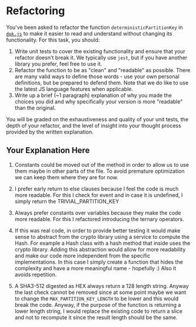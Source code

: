 # Refactoring

You've been asked to refactor the function `deterministicPartitionKey` in [`dpk.js`](dpk.js) to make it easier to read and understand without changing its functionality. For this task, you should:

1. Write unit tests to cover the existing functionality and ensure that your refactor doesn't break it. We typically use `jest`, but if you have another library you prefer, feel free to use it.
2. Refactor the function to be as "clean" and "readable" as possible. There are many valid ways to define those words - use your own personal definitions, but be prepared to defend them. Note that we do like to use the latest JS language features when applicable.
3. Write up a brief (~1 paragraph) explanation of why you made the choices you did and why specifically your version is more "readable" than the original.

You will be graded on the exhaustiveness and quality of your unit tests, the depth of your refactor, and the level of insight into your thought process provided by the written explanation.

## Your Explanation Here

1. Constants could be moved out of the method in order to allow us to use them maybe in other parts of the file. To avoid premature optimization we can keep them where they are for now. 

2. I prefer early return to else clauses because I feel the code is much more readable. For this I check for event and in case it is undefined, I simply return the TRIVIAL_PARTITION_KEY

3. Always prefer constants over variables because they make the code more readable. For this I refactored introducing the ternary operators. 

4. If this was real code, in order to provide better testing it would make sense to abstract from the crypto library using a service to compute the Hash. For example a Hash class with a hash method that inside uses the crypto library. Adding this abstraction would allow for more readability and make our code more independent from the specific implementations. In this case I simply create a function that hides the complexity and have a more meaningful name - hopefully :) 
Also it avoids repetition. 

5. A SHA3-512 digested as HEX always return a 128 length string. Anyway the last check cannot be removed since at some point maybe we want to change the `MAX_PARTITION_KEY_LENGTH` to be lower and this would break the code. Anyway, if the purpose of the function is returning a lower length string, I would replace the existing code to return a slice and not to recompute it since the result length should be the same. 
